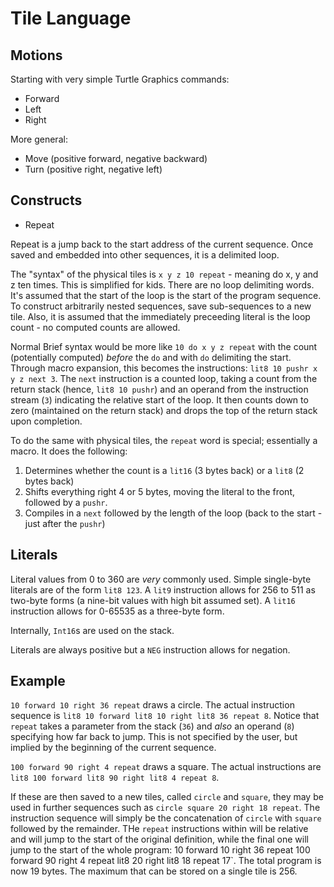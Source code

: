 # Tile Language

## Motions

Starting with very simple Turtle Graphics commands:

* Forward
* Left
* Right

More general:

* Move (positive forward, negative backward)
* Turn (positive right, negative left)

## Constructs

* Repeat

Repeat is a jump back to the start address of the current sequence. Once saved and embedded into other sequences, it is a delimited loop.

The "syntax" of the physical tiles is `x y z 10 repeat` - meaning do x, y and z ten times. This is simplified for kids. There are no loop delimiting words. It's assumed that the start of the loop is the start of the program sequence. To construct arbitrarily nested sequences, save sub-sequences to a new tile. Also, it is assumed that the immediately preceeding literal is the loop count - no computed counts are allowed.

Normal Brief syntax would be more like `10 do x y z repeat` with the count (potentially computed) _before_ the `do` and with `do` delimiting the start. Through macro expansion, this becomes the instructions: `lit8 10 pushr x y z next 3`. The `next` instruction is a counted loop, taking a count from the return stack (hence, `lit8 10 pushr`) and an operand from the instruction stream (`3`) indicating the relative start of the loop. It then counts down to zero (maintained on the return stack) and drops the top of the return stack upon completion.

To do the same with physical tiles, the `repeat` word is special; essentially a macro. It does the following:

1. Determines whether the count is a `lit16` (3 bytes back) or a `lit8` (2 bytes back)
2. Shifts everything right 4 or 5 bytes, moving the literal to the front, followed by a `pushr`.
3. Compiles in a `next` followed by the length of the loop (back to the start - just after the `pushr`)

## Literals

Literal values from 0 to 360 are *very* commonly used. Simple single-byte literals are of the form `lit8 123`. A `lit9` instruction allows for 256 to 511 as two-byte forms (a nine-bit values with high bit assumed set). A `lit16` instruction allows for 0-65535 as a three-byte form.

Internally, `Int16`s are used on the stack.

Literals are always positive but a `NEG` instruction allows for negation.

## Example

`10 forward 10 right 36 repeat` draws a circle. The actual instruction sequence is `lit8 10 forward lit8 10 right lit8 36 repeat 8`. Notice that `repeat` takes a parameter from the stack (`36`) and _also_ an operand (`8`) specifying how far back to jump. This is not specified by the user, but implied by the beginning of the current sequence.

`100 forward 90 right 4 repeat` draws a square. The actual instructions are `lit8 100 forward lit8 90 right lit8 4 repeat 8`.

If these are then saved to a new tiles, called `circle` and `square`, they may be used in further sequences such as `circle square 20 right 18 repeat`. The instruction sequence will simply be the concatenation of `circle` with `square` followed by the remainder. THe `repeat` instructions within will be relative and will jump to the start of the original definition, while the final one will jump to the start of the whole program: 10 forward 10 right 36 repeat 100 forward 90 right 4 repeat lit8 20 right lit8 18 repeat 17`. The total program is now 19 bytes. The maximum that can be stored on a single tile is 256.
